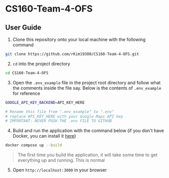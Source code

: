 # CS160-Team-4-OFS

## User Guide

1. Clone this repository onto your local machine with the following command

```sh
git clone https://github.com/rKim19300/CS160-Team-4-OFS.git
```

2. `cd` into the project directory

```sh
cd CS160-Team-4-OFS
```

3. Open the `.env_example` file in the project root directory and follow what the comments inside the file say. Below is the contents of `.env_example` for reference

```sh
GOOGLE_API_KEY_BACKEND=API_KEY_HERE

# Rename this file from ".env_example" to ".env"
# replace API_KEY_HERE with your Google Maps API key 
# IMPORTANT: NEVER PUSH THE .env FILE TO GITHUB
```

4. Build and run the application with the command below (if you don't have Docker, you can install it [here](https://www.docker.com/get-started/))

```sh
docker compose up --build
```

> The first time you build the application, it will take some time to get everything up and running. This is normal

5. Open `http://localhost:3000` in your browser
